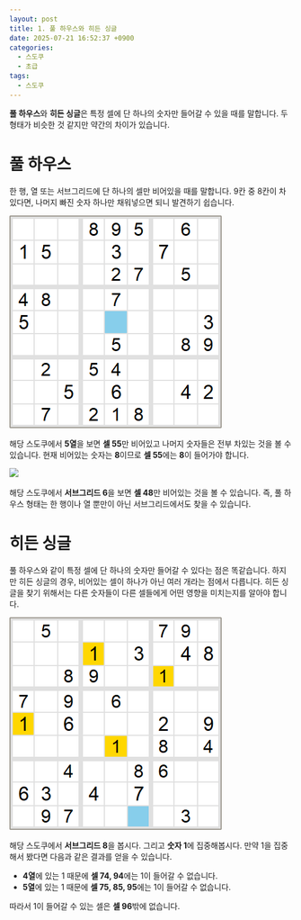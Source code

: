 ```yaml
---
layout: post
title: 1. 풀 하우스와 히든 싱글
date: 2025-07-21 16:52:37 +0900
categories:
  - 스도쿠
  - 초급
tags:
  - 스도쿠
---
```

**풀 하우스**와 **히든 싱글**은 특정 셀에 단 하나의 숫자만 들어갈 수 있을 때를 말합니다. 두 형태가 비슷한 것 같지만 약간의 차이가 있습니다.

# 풀 하우스
한 행, 열 또는 서브그리드에 단 하나의 셀만 비어있을 때를 말합니다. 9칸 중 8칸이 차있다면, 나머지 빠진 숫자 하나만 채워넣으면 되니 발견하기 쉽습니다.

![](assets/img/스도쿠/sudoku_20250722_093147.png)

해당 스도쿠에서 **5열**을 보면 **셀 55**만 비어있고 나머지 숫자들은 전부 차있는 것을 볼 수 있습니다. 현재 비어있는 숫자는 **8**이므로 **셀 55**에는 **8**이 들어가야 합니다. 

![](sudoku_20250722_093500.png)

해당 스도쿠에서 **서브그리드 6**을 보면 **셀 48**만 비어있는 것을 볼 수 있습니다. 즉, 풀 하우스 형태는 한 행이나 열 뿐만이 아닌 서브그리드에서도 찾을 수 있습니다. 
# 히든 싱글
풀 하우스와 같이 특정 셀에 단 하나의 숫자만 들어갈 수 있다는 점은 똑같습니다. 하지만 히든 싱글의 경우, 비어있는 셀이 하나가 아닌 여러 개라는 점에서 다릅니다. 히든 싱글을 찾기 위해서는 다른 숫자들이 다른 셀들에게 어떤 영향을 미치는지를 알아야 합니다.

![](assets/img/스도쿠/sudoku_20250722_092751.png)

해당 스도쿠에서 **서브그리드 8**을 봅시다. 그리고 **숫자 1**에 집중해봅시다. 만약 1을 집중해서 봤다면 다음과 같은 결과를 얻을 수 있습니다.

- **4열**에 있는 1 때문에 **셀 74, 94**에는 1이 들어갈 수 없습니다. 
- **5열**에 있는 1 때문에 **셀 75, 85, 95**에는 1이 들어갈 수 없습니다.

따라서 1이 들어갈 수 있는 셀은 **셀 96**밖에 없습니다.